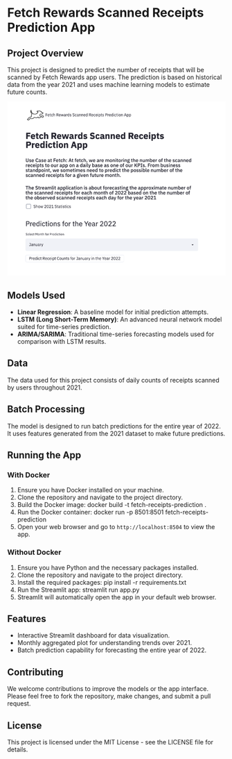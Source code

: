 # Fetch Rewards Scanned Receipts Prediction App

## Project Overview

This project is designed to predict the number of receipts that will be scanned by Fetch Rewards app users. The prediction is based on historical data from the year 2021 and uses machine learning models to estimate future counts.

![Fetch_Landing_Page_App](Images/Fetch_Main.png)

## Models Used

- **Linear Regression**: A baseline model for initial prediction attempts.
- **LSTM (Long Short-Term Memory)**: An advanced neural network model suited for time-series prediction.
- **ARIMA/SARIMA**: Traditional time-series forecasting models used for comparison with LSTM results.

## Data

The data used for this project consists of daily counts of receipts scanned by users throughout 2021.

## Batch Processing

The model is designed to run batch predictions for the entire year of 2022. It uses features generated from the 2021 dataset to make future predictions.

## Running the App

### With Docker

1. Ensure you have Docker installed on your machine.
2. Clone the repository and navigate to the project directory.
3. Build the Docker image: docker build -t fetch-receipts-prediction .
4. Run the Docker container: docker run -p 8501:8501 fetch-receipts-prediction
5. Open your web browser and go to `http://localhost:8504` to view the app.

### Without Docker

1. Ensure you have Python and the necessary packages installed.
2. Clone the repository and navigate to the project directory.
3. Install the required packages: pip install -r requirements.txt
4. Run the Streamlit app: streamlit run app.py
5. Streamlit will automatically open the app in your default web browser.

## Features

- Interactive Streamlit dashboard for data visualization.
- Monthly aggregated plot for understanding trends over 2021.
- Batch prediction capability for forecasting the entire year of 2022.

## Contributing

We welcome contributions to improve the models or the app interface. Please feel free to fork the repository, make changes, and submit a pull request.

## License

This project is licensed under the MIT License - see the LICENSE file for details.
